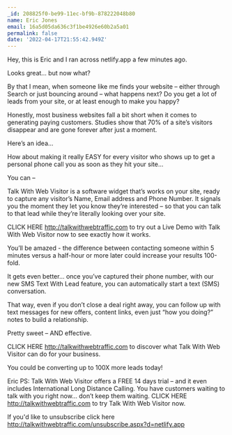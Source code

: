 ```yaml
---
_id: 208825f0-be99-11ec-bf9b-878222048b80
name: Eric Jones
email: 16a5d05da636c3f1be4926e60b2a5a01
permalink: false
date: '2022-04-17T21:55:42.949Z'
---
```

Hey, this is Eric and I ran across netlify.app a few minutes ago.

Looks great… but now what?

By that I mean, when someone like me finds your website – either through Search or just bouncing around – what happens next?  Do you get a lot of leads from your site, or at least enough to make you happy?

Honestly, most business websites fall a bit short when it comes to generating paying customers. Studies show that 70% of a site’s visitors disappear and are gone forever after just a moment.

Here’s an idea…
 
How about making it really EASY for every visitor who shows up to get a personal phone call you as soon as they hit your site…
 
You can –
  
Talk With Web Visitor is a software widget that’s works on your site, ready to capture any visitor’s Name, Email address and Phone Number.  It signals you the moment they let you know they’re interested – so that you can talk to that lead while they’re literally looking over your site.

CLICK HERE http://talkwithwebtraffic.com to try out a Live Demo with Talk With Web Visitor now to see exactly how it works.

You’ll be amazed - the difference between contacting someone within 5 minutes versus a half-hour or more later could increase your results 100-fold.

It gets even better… once you’ve captured their phone number, with our new SMS Text With Lead feature, you can automatically start a text (SMS) conversation.
  
That way, even if you don’t close a deal right away, you can follow up with text messages for new offers, content links, even just “how you doing?” notes to build a relationship.

Pretty sweet – AND effective.

CLICK HERE http://talkwithwebtraffic.com to discover what Talk With Web Visitor can do for your business.

You could be converting up to 100X more leads today!

Eric
PS: Talk With Web Visitor offers a FREE 14 days trial – and it even includes International Long Distance Calling. 
You have customers waiting to talk with you right now… don’t keep them waiting. 
CLICK HERE http://talkwithwebtraffic.com to try Talk With Web Visitor now.

If you'd like to unsubscribe click here http://talkwithwebtraffic.com/unsubscribe.aspx?d=netlify.app
